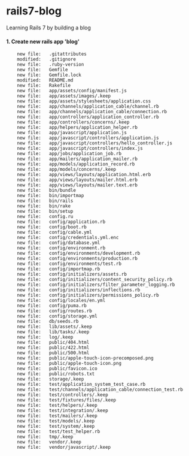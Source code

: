 # rails7-blog
Learning Rails 7 by building a blog

#### 1. Create new rails app 'blog'

        new file:   .gitattributes
        modified:   .gitignore
        new file:   .ruby-version
        new file:   Gemfile
        new file:   Gemfile.lock
        modified:   README.md
        new file:   Rakefile
        new file:   app/assets/config/manifest.js
        new file:   app/assets/images/.keep
        new file:   app/assets/stylesheets/application.css
        new file:   app/channels/application_cable/channel.rb
        new file:   app/channels/application_cable/connection.rb
        new file:   app/controllers/application_controller.rb
        new file:   app/controllers/concerns/.keep
        new file:   app/helpers/application_helper.rb
        new file:   app/javascript/application.js
        new file:   app/javascript/controllers/application.js
        new file:   app/javascript/controllers/hello_controller.js
        new file:   app/javascript/controllers/index.js
        new file:   app/jobs/application_job.rb
        new file:   app/mailers/application_mailer.rb
        new file:   app/models/application_record.rb
        new file:   app/models/concerns/.keep
        new file:   app/views/layouts/application.html.erb
        new file:   app/views/layouts/mailer.html.erb
        new file:   app/views/layouts/mailer.text.erb
        new file:   bin/bundle
        new file:   bin/importmap
        new file:   bin/rails
        new file:   bin/rake
        new file:   bin/setup
        new file:   config.ru
        new file:   config/application.rb
        new file:   config/boot.rb
        new file:   config/cable.yml
        new file:   config/credentials.yml.enc
        new file:   config/database.yml
        new file:   config/environment.rb
        new file:   config/environments/development.rb
        new file:   config/environments/production.rb
        new file:   config/environments/test.rb
        new file:   config/importmap.rb
        new file:   config/initializers/assets.rb
        new file:   config/initializers/content_security_policy.rb
        new file:   config/initializers/filter_parameter_logging.rb
        new file:   config/initializers/inflections.rb
        new file:   config/initializers/permissions_policy.rb
        new file:   config/locales/en.yml
        new file:   config/puma.rb
        new file:   config/routes.rb
        new file:   config/storage.yml
        new file:   db/seeds.rb
        new file:   lib/assets/.keep
        new file:   lib/tasks/.keep
        new file:   log/.keep
        new file:   public/404.html
        new file:   public/422.html
        new file:   public/500.html
        new file:   public/apple-touch-icon-precomposed.png
        new file:   public/apple-touch-icon.png
        new file:   public/favicon.ico
        new file:   public/robots.txt
        new file:   storage/.keep
        new file:   test/application_system_test_case.rb
        new file:   test/channels/application_cable/connection_test.rb
        new file:   test/controllers/.keep
        new file:   test/fixtures/files/.keep
        new file:   test/helpers/.keep
        new file:   test/integration/.keep
        new file:   test/mailers/.keep
        new file:   test/models/.keep
        new file:   test/system/.keep
        new file:   test/test_helper.rb
        new file:   tmp/.keep
        new file:   vendor/.keep
        new file:   vendor/javascript/.keep

